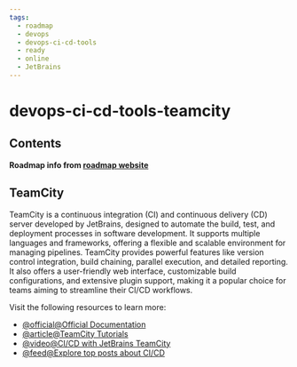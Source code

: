 ```yaml
---
tags:
  - roadmap
  - devops
  - devops-ci-cd-tools
  - ready
  - online
  - JetBrains
---
```


# devops-ci-cd-tools-teamcity

## Contents

__Roadmap info from [roadmap website](https://roadmap.sh/devops/teamcity@L000AbzF3oLcn4B1eUIYX)__

## TeamCity

TeamCity is a continuous integration (CI) and continuous delivery (CD) server developed by JetBrains, designed to automate the build, test, and deployment processes in software development. It supports multiple languages and frameworks, offering a flexible and scalable environment for managing pipelines. TeamCity provides powerful features like version control integration, build chaining, parallel execution, and detailed reporting. It also offers a user-friendly web interface, customizable build configurations, and extensive plugin support, making it a popular choice for teams aiming to streamline their CI/CD workflows.

Visit the following resources to learn more:

* [@official@Official Documentation](https://www.jetbrains.com/help/teamcity/teamcity-documentation.html)
* [@article@TeamCity Tutorials](https://www.jetbrains.com/teamcity/tutorials/)
* [@video@CI/CD with JetBrains TeamCity](https://www.youtube.com/watch?v=zqi4fDF-S60)
* [@feed@Explore top posts about CI/CD](https://app.daily.dev/tags/cicd?ref=roadmapsh)
